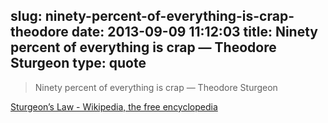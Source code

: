 slug: ninety-percent-of-everything-is-crap-theodore
date: 2013-09-09 11:12:03
title: Ninety percent of everything is crap — Theodore Sturgeon
type: quote
---

> Ninety percent of everything is crap — Theodore Sturgeon

[Sturgeon’s Law - Wikipedia, the free encyclopedia](http://en.wikipedia.org/wiki/Sturgeon's_Law)
